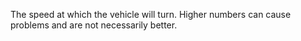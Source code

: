 The speed at which the vehicle will turn. Higher numbers can cause
problems and are not necessarily better.